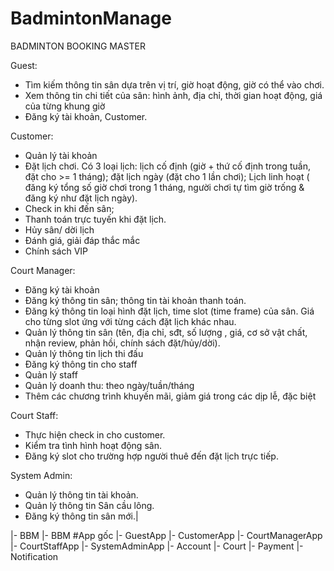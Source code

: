 ﻿# BadmintonManage
BADMINTON BOOKING MASTER

Guest:
- Tìm kiếm thông tin sân dựa trên vị trí, giờ hoạt động, giờ có thể vào chơi.
- Xem thông tin chi tiết của sân: hình ảnh, địa chỉ, thời gian hoạt động, giá của từng khung giờ 
- Đăng ký tài khoản, Customer.

Customer:
- Quản lý tài khoản
- Đặt lịch chơi. Có 3 loại lịch: lịch cố định (giờ + thứ cố định trong tuần, đặt cho >= 1 tháng); đặt lịch ngày (đặt cho 1 lần chơi); Lịch linh hoạt ( đăng ký tổng số giờ chơi trong 1 tháng, người chơi tự tìm giờ trống & đăng ký như đặt lịch ngày).
- Check in khi đến sân;
- Thanh toán trực tuyến khi đặt lịch.
- Hủy sân/ dời lịch
- Đánh giá, giải đáp thắc mắc
- Chính sách VIP

Court Manager:
- Đăng ký tài khoản
- Đăng ký thông tin sân; thông tin tài khoản thanh toán.
- Đăng ký thông tin loại hình đặt lịch, time slot (time frame) của sân. Giá cho từng slot ứng với từng cách đặt lịch khác nhau.
- Quản lý thông tin sân (tên, địa chỉ, sđt, số lượng , giá, cơ sở vật chất, nhận review, phản hồi, chính sách đặt/hủy/dời).
- Quản lý thông tin lịch thi đấu
- Đăng ký thông tin cho staff
- Quản lý staff
- Quản lý doanh thu: theo ngày/tuần/tháng 
- Thêm các chương trình khuyến mãi, giảm giá trong các dịp lễ, đặc biệt 

Court Staff:
- Thực hiện check in cho customer.
- Kiểm tra tình hình hoạt động sân.
- Đăng ký slot cho trường hợp người thuê đến đặt lịch trực tiếp.

System Admin: 
- Quản lý thông tin tài khoản.
- Quản lý thông tin Sân cầu lông.
- Đăng ký thông tin sân mới.|

|- BBM
    |- BBM #App gốc
    |- GuestApp
    |- CustomerApp
    |- CourtManagerApp
    |- CourtStaffApp
    |- SystemAdminApp
    |- Account
    |- Court
    |- Payment
    |- Notification
